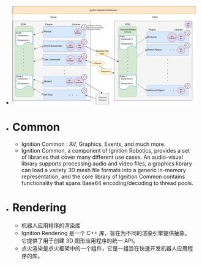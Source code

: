 - ![sendpix0.jpg](../assets/sendpix0_1654572640427_0.jpg)
- # Common
	- Ignition Common : AV, Graphics, Events, and much more.
	- Ignition Common, a component of Ignition Robotics, provides a set of libraries that cover many different use cases. An audio-visual library supports processing audio and video files, a graphics library can load a variety 3D mesh file formats into a generic in-memory representation, and the core library of Ignition Common contains functionality that spans Base64 encoding/decoding to thread pools.
- # Rendering
	- 机器人应用程序的渲染库
	- Ignition Rendering 是一个 C++ 库，旨在为不同的渲染引擎提供抽象。 它提供了用于创建 3D 图形应用程序的统一 API。
	- 点火渲染是点火框架中的一个组件，它是一组旨在快速开发机器人应用程序的库。